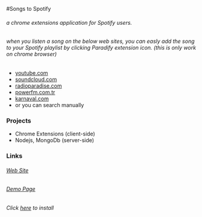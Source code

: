 #Songs to Spotify
###### a chrome extensions application for Spotify users.
###### when you listen a song on the below web sites, you can easly add the song to your Spotify playlist by clicking Paradify extension icon. (this is only work on chrome browser)

* [youtube.com](http://youtube.com)
* [soundcloud.com](https://soundcloud.com)
* [radioparadise.com](http://www.radioparadise.com/)
* [powerfm.com.tr](http://www.powerfm.com.tr)
* [karnaval.com](http://www.karnaval.com)
* or you can search manually

### Projects ###

* Chrome Extensions (client-side)
* Nodejs, MongoDb (server-side)

### Links ###
###### [Web Site](http://www.paradify.com/)
###### [Demo Page](http://search.paradify.com)
###### Click [here](https://chrome.google.com/webstore/detail/paradify/bocdilfmhiggklhdifohjfghbdncgele) to install
